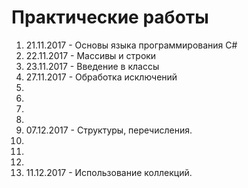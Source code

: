 # Практические работы
1. 21.11.2017 - Основы языка программирования C#
2. 22.11.2017 - Массивы и строки
3. 23.11.2017 - Введение в классы
4. 27.11.2017 - Обработка исключений
5.
6.
7.
8.
9. 07.12.2017 - Структуры, перечисления.
10. 
11.
12.
13. 11.12.2017 - Использование коллекций.